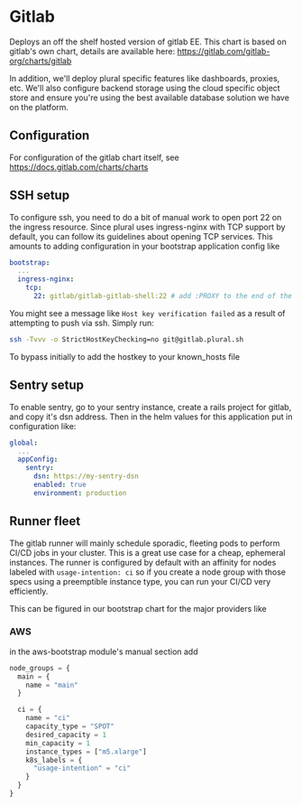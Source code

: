 # Gitlab

Deploys an off the shelf hosted version of gitlab EE.  This chart is based on gitlab's own chart, details are available here: https://gitlab.com/gitlab-org/charts/gitlab

In addition, we'll deploy plural specific features like dashboards, proxies, etc.  We'll also configure backend storage using the cloud specific object store and ensure you're using the best available database solution we have on the platform.

## Configuration

For configuration of the gitlab chart itself, see https://docs.gitlab.com/charts/charts


## SSH setup

To configure ssh, you need to do a bit of manual work to open port 22 on the ingress resource.  Since plural uses ingress-nginx with TCP support by default, you can follow its guidelines about opening TCP services.  This amounts to adding configuration in your bootstrap application config like

```yaml
bootstrap:
  ...
  ingress-nginx:
    tcp:
      22: gitlab/gitlab-gitlab-shell:22 # add :PROXY to the end of the string for AWS, which requires proxy-protocol to be enabled
```

You might see a message like `Host key verification failed` as a result of attempting to push via ssh.  Simply run:

```bash
ssh -Tvvv -o StrictHostKeyChecking=no git@gitlab.plural.sh
```

To bypass initially to add the hostkey to your known_hosts file 

## Sentry setup

To enable sentry, go to your sentry instance, create a rails project for gitlab, and copy it's dsn address.  Then in the helm values for this application put in configuration like:

```yaml
global:
  ...
  appConfig:
    sentry:
      dsn: https://my-sentry-dsn
      enabled: true
      environment: production
```

## Runner fleet

The gitlab runner will mainly schedule sporadic, fleeting pods to perform CI/CD jobs in your cluster.  This is a great use case for a cheap, ephemeral instances.  The runner is configured by default with an affinity for nodes labeled with `usage-intention: ci` so if you create a node group with those specs using a preemptible instance type, you can run your CI/CD very efficiently.  

This can be figured in our bootstrap chart for the major providers like

### AWS

in the aws-bootstrap module's manual section add

```terraform
node_groups = {
  main = {
    name = "main"
  }

  ci = {
    name = "ci"
    capacity_type = "SPOT"
    desired_capacity = 1
    min_capacity = 1
    instance_types = ["m5.xlarge"]
    k8s_labels = {
      "usage-intention" = "ci"
    }
  }
}
```
